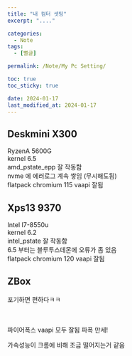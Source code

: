 ```yaml
---
title: "내 컴터 셋팅"
excerpt: "...."

categories:
  - Note
tags:
  - [뻘글]

permalink: /Note/My Pc Setting/

toc: true
toc_sticky: true

date: 2024-01-17
last_modified_at: 2024-01-17
---
```


Deskmini X300
---
RyzenA 5600G  
kernel 6.5   
amd_pstate_epp 잘 작동함  
nvme 에 에러로그 계속 쌓임 (무시해도됨)  
flatpack chromium 115  vaapi 잘됨

Xps13 9370
---
Intel I7-8550u  
kernel 6.2   
intel_pstate 잘 작동함  
6.5 부터는 블루투스데몬에 오류가 좀 있음  
flatpack chromium 120 vaapi 잘됨

ZBox 
---
포기하면 편하다ㅋㅋ  

</br>
</br>
파이어폭스 vaapi 모두 잘됨 
파폭 만세!

가속성능이 크롬에 비해 조금 떨어지는거 같음
